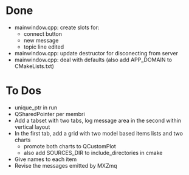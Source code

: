 # Done

* mainwindow.cpp: create slots for:
  - connect button
  - new message
  - topic line edited
* mainwindow.cpp: update destructor for disconecting from server
* mainwindow.cpp: deal with defaults (also add APP_DOMAIN to CMakeLists.txt)

# To Dos

* unique_ptr in run
* QSharedPointer per membri
* Add a tabset with two tabs, log message area in the second within vertical layout
* In the first tab, add a grid with two model based items lists and two charts
  * promote both charts to QCustomPlot
  * also add SOURCES_DIR to include_directories in cmake
* Give names to each item
* Revise the messages emitted by MXZmq